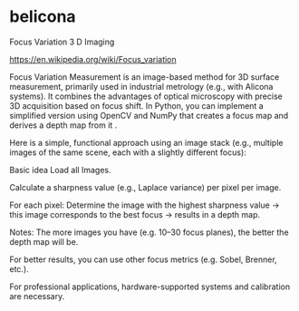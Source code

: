 # belicona
Focus Variation 3 D Imaging

https://en.wikipedia.org/wiki/Focus_variation

Focus Variation Measurement is an image-based method for 3D surface measurement, primarily used in industrial metrology (e.g., with Alicona systems). It combines the advantages of optical microscopy with precise 3D acquisition based on focus shift. In Python, you can implement a simplified version using OpenCV and NumPy that creates a focus map and derives a depth map from it .

Here is a simple, functional approach using an image stack (e.g., multiple images of the same scene, each with a slightly different focus):

Basic idea
Load all Images.

Calculate a sharpness value (e.g., Laplace variance) per pixel per image.

For each pixel: Determine the image with the highest sharpness value → this image corresponds to the best focus → results in a depth map.



Notes:
The more images you have (e.g. 10–30 focus planes), the better the depth map will be.

For better results, you can use other focus metrics (e.g. Sobel, Brenner, etc.).

For professional applications, hardware-supported systems and calibration are necessary.

